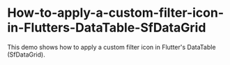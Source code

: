 # How-to-apply-a-custom-filter-icon-in-Flutters-DataTable-SfDataGrid
This demo shows how to apply a custom filter icon in Flutter's DataTable (SfDataGrid).
